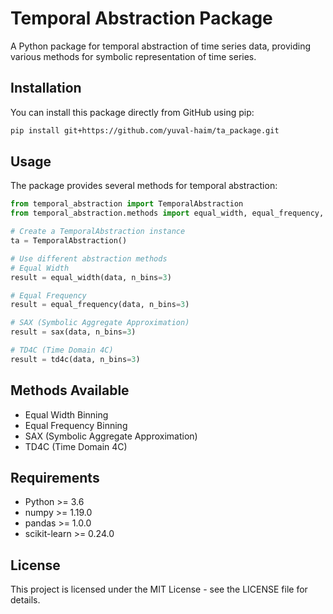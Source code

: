 # Temporal Abstraction Package

A Python package for temporal abstraction of time series data, providing various methods for symbolic representation of time series.

## Installation

You can install this package directly from GitHub using pip:

```bash
pip install git+https://github.com/yuval-haim/ta_package.git
```

## Usage

The package provides several methods for temporal abstraction:

```python
from temporal_abstraction import TemporalAbstraction
from temporal_abstraction.methods import equal_width, equal_frequency, sax, td4c

# Create a TemporalAbstraction instance
ta = TemporalAbstraction()

# Use different abstraction methods
# Equal Width
result = equal_width(data, n_bins=3)

# Equal Frequency
result = equal_frequency(data, n_bins=3)

# SAX (Symbolic Aggregate Approximation)
result = sax(data, n_bins=3)

# TD4C (Time Domain 4C)
result = td4c(data, n_bins=3)
```

## Methods Available

- Equal Width Binning
- Equal Frequency Binning
- SAX (Symbolic Aggregate Approximation)
- TD4C (Time Domain 4C)

## Requirements

- Python >= 3.6
- numpy >= 1.19.0
- pandas >= 1.0.0
- scikit-learn >= 0.24.0

## License

This project is licensed under the MIT License - see the LICENSE file for details. 
